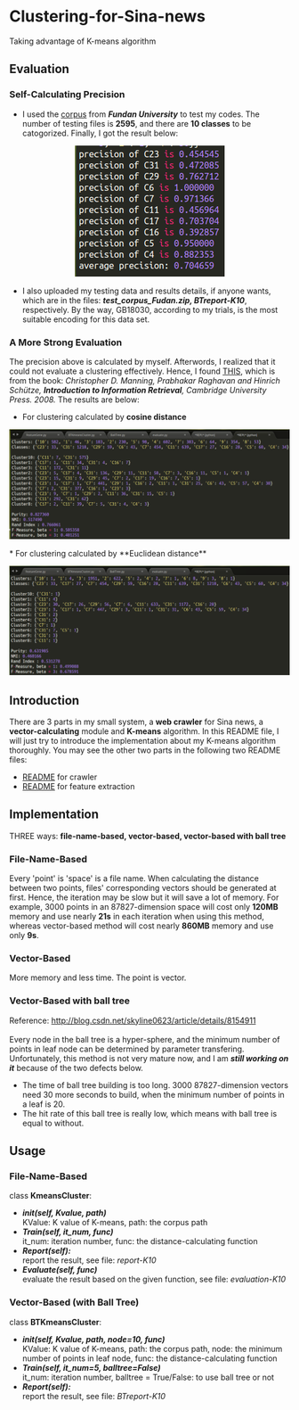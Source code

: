 # Clustering-for-Sina-news
Taking advantage of K-means algorithm

## Evaluation
### Self-Calculating Precision
* I used the [corpus](http://www.nlpir.org/?action-viewnews-itemid-103) from _**Fundan University**_ to test my codes. The number of testing files is **2595**, and there are **10 classes** to be catogorized. Finally, I got the result below:<br>

<p align="center"><img src="https://github.com/MeteorYee/Clustering-for-Sina-news/blob/master/images/K-means-precision.png" /></p>

* I also uploaded my testing data and results details, if anyone wants, which are in the files: _**test_corpus_Fudan.zip, BTreport-K10**_, respectively. By the way, GB18030, according to my trials, is the most suitable encoding for this data set.

### A More Strong Evaluation
The precision above is calculated by myself. Afterwords, I realized that it could not evaluate a clustering effectively. Hence, I found [THIS](http://nlp.stanford.edu/IR-book/html/htmledition/evaluation-of-clustering-1.html), which is from the book: _Christopher D. Manning, Prabhakar Raghavan and Hinrich Schütze, **Introduction to Information Retrieval**, Cambridge University Press. 2008._ The results are below:
* For clustering calculated by **cosine distance**<br>
<p align="center"><img src="https://github.com/MeteorYee/Clustering-for-Sina-news/blob/master/images/Cos-BTK-10.png" /></p>
* For clustering calculated by **Euclidean distance**<br>
<p align="center"><img src="https://github.com/MeteorYee/Clustering-for-Sina-news/blob/master/images/Euc-BTK-10.png" /></p>

## Introduction
There are 3 parts in my small system, a **web crawler** for Sina news, a **vector-calculating** module and **K-means** algorithm. In this README file, I will just try to introduce the implementation about my K-means algorithm thoroughly. You may see the other two parts in the following two README files:<br>
* [README](https://github.com/MeteorYee/Clustering-for-Sina-news/tree/master/mycrawler) for crawler
* [README](https://github.com/MeteorYee/Clustering-for-Sina-news/tree/master/feature_extraction) for feature extraction

## Implementation
THREE ways: **file-name-based, vector-based, vector-based with ball tree**
### File-Name-Based
Every 'point' is 'space' is a file name. When calculating the distance between two points, files' corresponding vectors should be generated at first. Hence, the iteration may be slow but it will save a lot of memory. For example, 3000 points in an 87827-dimension space will cost only **120MB** memory and use nearly **21s** in each iteration when using this method, whereas vector-based method will cost nearly **860MB** memory and use only **9s**.
### Vector-Based
More memory and less time. The point is vector.
### Vector-Based with ball tree
Reference: http://blog.csdn.net/skyline0623/article/details/8154911<br><br>
Every node in the ball tree is a hyper-sphere, and the minimum number of points in leaf node can be determined by parameter transfering. Unfortunately, this method is not very mature now, and I am _**still working on it**_ because of the two defects below.
* The time of ball tree building is too long. 3000 87827-dimension vectors need 30 more seconds to build, when the minimum number of points in a leaf is 20.
* The hit rate of this ball tree is really low, which means with ball tree is equal to without.

## Usage
### File-Name-Based
class **KmeansCluster**:<br>
* _**init(self, Kvalue, path)**_<br>
KValue: K value of K-means, path: the corpus path
* _**Train(self, it_num, func)**_<br>
it_num: iteration number, func: the distance-calculating function
* _**Report(self):**_<br>
report the result, see file: _report-K10_
* _**Evaluate(self, func)**_<br>
evaluate the result based on the given function, see file: _evaluation-K10_

### Vector-Based (with Ball Tree)
class **BTKmeansCluster**:<br>
* _**init(self, Kvalue, path, node=10, func)**_<br>
KValue: K value of K-means, path: the corpus path, node: the minimum number of points in leaf node, func: the distance-calculating function
* _**Train(self, it_num=5, balltree=False)**_<br>
it_num: iteration number, balltree = True/False: to use ball tree or not
* _**Report(self):**_<br>
report the result, see file: _BTreport-K10_
